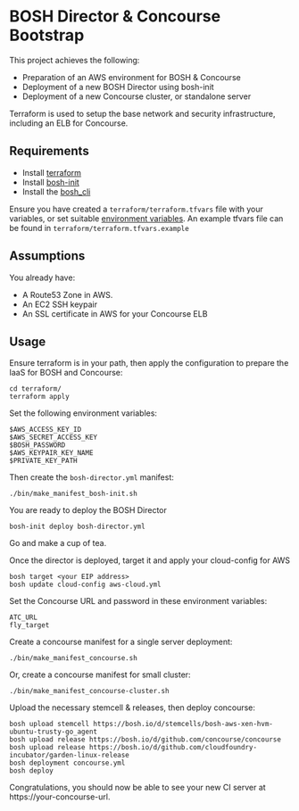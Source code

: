 BOSH Director & Concourse Bootstrap
===================================

This project achieves the following:

- Preparation of an AWS environment for BOSH & Concourse
- Deployment of a new BOSH Director using bosh-init
- Deployment of a new Concourse cluster, or standalone server

Terraform is used to setup the base network and security infrastructure, including an ELB for Concourse.

Requirements
-----

- Install [terraform](https://www.terraform.io/intro/getting-started/install.html)
- Install [bosh-init](https://bosh.io/docs/install-bosh-init.html)
- Install the [bosh_cli](https://bosh.io/docs/bosh-cli.html)

Ensure you have created a `terraform/terraform.tfvars` file with your variables, or set suitable [environment variables](https://www.terraform.io/docs/configuration/variables.html). An example tfvars file can be found in `terraform/terraform.tfvars.example`

Assumptions
-----

You already have:

- A Route53 Zone in AWS.
- An EC2 SSH keypair
- An SSL certificate in AWS for your Concourse ELB

Usage
-----

Ensure terraform is in your path, then apply the configuration to prepare the IaaS for BOSH and Concourse:

```
cd terraform/
terraform apply
```
Set the following environment variables:

```
$AWS_ACCESS_KEY_ID
$AWS_SECRET_ACCESS_KEY
$BOSH_PASSWORD
$AWS_KEYPAIR_KEY_NAME
$PRIVATE_KEY_PATH
```

Then create the `bosh-director.yml` manifest:
```
./bin/make_manifest_bosh-init.sh
```

You are ready to deploy the BOSH Director
```
bosh-init deploy bosh-director.yml
```

Go and make a cup of tea.

Once the director is deployed, target it and apply your cloud-config for AWS
```
bosh target <your EIP address>
bosh update cloud-config aws-cloud.yml
```

Set the Concourse URL and password in these environment variables:
```
ATC_URL
fly_target
```

Create a concourse manifest for a single server deployment:
```
./bin/make_manifest_concourse.sh
```
Or, create a concourse manifest for small cluster:
```
./bin/make_manifest_concourse-cluster.sh
```

Upload the necessary stemcell & releases, then deploy concourse:
```
bosh upload stemcell https://bosh.io/d/stemcells/bosh-aws-xen-hvm-ubuntu-trusty-go_agent
bosh upload release https://bosh.io/d/github.com/concourse/concourse
bosh upload release https://bosh.io/d/github.com/cloudfoundry-incubator/garden-linux-release
bosh deployment concourse.yml
bosh deploy
```

Congratulations, you should now be able to see your new CI server at https://your-concourse-url.
